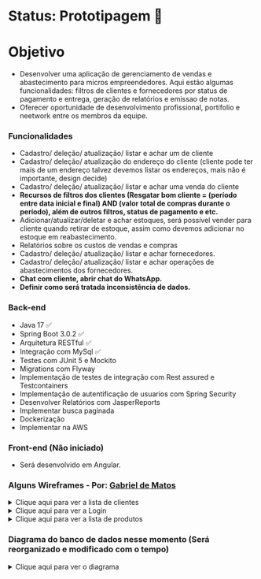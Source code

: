 # Status: Prototipagem :hammer:

# Objetivo
- Desenvolver uma aplicação de gerenciamento de vendas e abastecimento para micros empreendedores. Aqui estão algumas funcionalidades: filtros de clientes e fornecedores por status de pagamento e entrega, geração de relatórios e emissao de notas.
- Oferecer oportunidade de desenvolvimento profissional, portifolio e neetwork entre os membros da equipe.

### Funcionalidades
  
- Cadastro/ deleção/ atualização/ listar e achar um de cliente
- Cadastro/ deleção/ atualização do endereço do cliente (cliente pode ter mais de um endereço talvez devemos listar os endereços, mais não é importante, design decide)
- Cadastro/ deleção/ atualização/ listar e achar uma venda do cliente
- **Recursos de filtros dos clientes (Resgatar bom cliente = (período entre data inicial e final) AND (valor total de compras durante o período), além de outros filtros, status de pagamento e etc.**
- Adicionar/atualizar/deletar e achar estoques, será possível vender para cliente quando retirar de estoque, assim como devemos adicionar no estoque em reabastecimento.
- Relatórios sobre os custos de vendas e compras
- Cadastro/ deleção/ atualização/ listar e achar fornecedores.
- Cadastro/ deleção/ atualização/ listar e achar operações de abastecimentos dos fornecedores.
- **Chat com cliente, abrir chat do WhatsApp.**
- **Definir como será tratada inconsistência de dados.**

### Back-end
- Java 17 :white_check_mark:
- Spring Boot 3.0.2 :white_check_mark:
- Arquitetura RESTful :white_check_mark:
- Integração com MySql :white_check_mark:
- Testes com JUnit 5 e Mockito
- Migrations com Flyway 
- Implementação de testes de integração com Rest assured e Testcontainers
- Implementação de autentificação de usuarios com Spring Security
- Desenvolver Relatórios com JasperReports
- Implementar busca paginada
- Dockerização
- Implementar na AWS

### Front-end (Não iniciado)

- Será desenvolvido em Angular.

### Alguns Wireframes - Por:  [Gabriel de Matos](https://www.behance.net/gabrieldematos)

<details>
  <summary>Clique aqui para ver a lista de clientes</summary>
  
![image](https://user-images.githubusercontent.com/87953006/235389671-b8465326-457f-43c5-86a9-e683aa437283.png)
</details>

<details>
  <summary>Clique aqui para ver a Login</summary>
  
![image](https://user-images.githubusercontent.com/87953006/235389717-9c211e45-cf2c-4424-8b98-40db3a158328.png)
</details>

<details>
  <summary>Clique aqui para ver a lista de produtos</summary>
  
 ![image](https://user-images.githubusercontent.com/87953006/235389769-eb49ac7a-33d5-44b0-9962-82efbc91f6ee.png)
</details>


### Diagrama do banco de dados nesse momento (Será reorganizado e modificado com o tempo)
<details>
  <summary>Clique aqui para ver o diagrama</summary>
  
![image](https://user-images.githubusercontent.com/87953006/234709651-41887f7e-a2b3-4ca9-885c-d38d0274339c.png)
</details>


